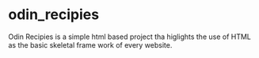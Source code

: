 # odin_recipies
Odin Recipies is a simple html based project tha higlights the use of HTML as the basic skeletal frame work of every website.